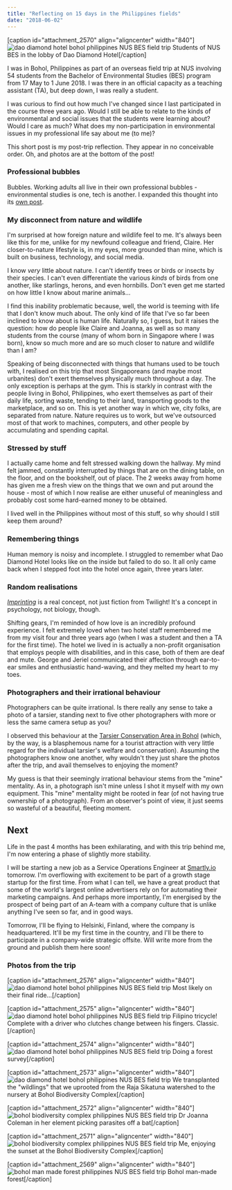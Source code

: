 ```yaml
---
title: "Reflecting on 15 days in the Philippines fields"
date: "2018-06-02"
---
```


\[caption id="attachment\_2570" align="aligncenter" width="840"\]![dao diamond hotel bohol philippines NUS BES field trip](images/IMG_20180523_074422_Fotor-1024x431.jpg) Students of NUS BES in the lobby of Dao Diamond Hotel\[/caption\]

I was in Bohol, Philippines as part of an overseas field trip at NUS involving 54 students from the Bachelor of Environmental Studies (BES) program from 17 May to 1 June 2018. I was there in an official capacity as a teaching assistant (TA), but deep down, I was really a student.

I was curious to find out how much I've changed since I last participated in the course three years ago. Would I still be able to relate to the kinds of environmental and social issues that the students were learning about? Would I care as much? What does my non-participation in environmental issues in my professional life say about me (to me)?

This short post is my post-trip reflection. They appear in no conceivable order. Oh, and photos are at the bottom of the post!

### Professional bubbles

Bubbles. Working adults all live in their own professional bubbles - environmental studies is one, tech is another. I expanded this thought into its [own post](https://www.nickang.com/professional-echo-chamber/).

### My disconnect from nature and wildlife

I'm surprised at how foreign nature and wildlife feel to me. It's always been like this for me, unlike for my newfound colleague and friend, Claire. Her closer-to-nature lifestyle is, in my eyes, more grounded than mine, which is built on business, technology, and social media.

I know _very_ little about nature. I can't identify trees or birds or insects by their species. I can't even differentiate the various _kinds_ of birds from one another, like starlings, herons, and even hornbills. Don't even get me started on how little I know about marine animals...

I find this inability problematic because, well, the world is teeming with life that I don't know much about. The only kind of life that I've so far been inclined to know about is human life. Naturally so, I guess, but it raises the question: how do people like Claire and Joanna, as well as so many students from the course (many of whom born in Singapore where I was born), know so much more and are so much closer to nature and wildlife than I am?

Speaking of being disconnected with things that humans used to be touch with, I realised on this trip that most Singaporeans (and maybe most urbanites) don't exert themselves physically much throughout a day. The only exception is perhaps at the gym. This is starkly in contrast with the people living in Bohol, Philippines, who exert themselves as part of their daily life, sorting waste, tending to their land, transporting goods to the marketplace, and so on. This is yet another way in which we, city folks, are separated from nature. Nature requires us to work, but we've outsourced most of that work to machines, computers, and other people by accumulating and spending capital.

### Stressed by stuff

I actually came home and felt stressed walking down the hallway. My mind felt jammed, constantly interrupted by things that are on the dining table, on the floor, and on the bookshelf, out of place. The 2 weeks away from home has given me a fresh view on the things that we own and put around the house - most of which I now realise are either unuseful of meaningless and probably cost some hard-earned money to be obtained.

I lived well in the Philippines without most of this stuff, so why should I still keep them around?

### Remembering things

Human memory is noisy and incomplete. I struggled to remember what Dao Diamond Hotel looks like on the inside but failed to do so. It all only came back when I stepped foot into the hotel once again, three years later.

### Random realisations

[_Imprinting_](https://en.wikipedia.org/wiki/Imprinting_(psychology)) is a real concept, not just fiction from Twilight! It's a concept in psychology, not biology, though.

Shifting gears, I'm reminded of how love is an incredibly profound experience. I felt extremely loved when two hotel staff remembered me from my visit four and three years ago (when I was a student and then a TA for the first time). The hotel we lived in is actually a non-profit organisation that employs people with disabilities, and in this case, both of them are deaf and mute. George and Jeriel communicated their affection through ear-to-ear smiles and enthusiastic hand-waving, and they melted my heart to my toes.

### Photographers and their irrational behaviour

Photographers can be quite irrational. Is there really any sense to take a photo of a tarsier, standing next to five other photographers with more or less the same camera setup as you?

I observed this behaviour at the [Tarsier Conservation Area in Bohol](https://www.tripadvisor.com.sg/ShowUserReviews-g1082590-d3833436-r546823931-Tarsier_Conservation_Area-Loboc_Bohol_Island_Bohol_Province_Visayas.html) (which, by the way, is a blasphemous name for a tourist attraction with very little regard for the individual tarsier's welfare and conservation). Assuming the photographers know one another, why wouldn't they just share the photos after the trip, and avail themselves to enjoying the moment?

My guess is that their seemingly irrational behaviour stems from the "mine" mentality. As in, a photograph isn't mine unless I shot it myself with my own equipment. This "mine" mentality might be rooted in fear (of not having true ownership of a photograph). From an observer's point of view, it just seems so wasteful of a beautiful, fleeting moment.

## Next

Life in the past 4 months has been exhilarating, and with this trip behind me, I'm now entering a phase of slightly more stability.

I will be starting a new job as a Service Operations Engineer at [Smartly.io](https://www.smartly.io/) tomorrow. I'm overflowing with excitement to be part of a growth stage startup for the first time. From what I can tell, we have a great product that some of the world's largest online advertisers rely on for automating their marketing campaigns. And perhaps more importantly, I'm energised by the prospect of being part of an A-team with a company culture that is unlike anything I've seen so far, and in good ways.

Tomorrow, I'll be flying to Helsinki, Finland, where the company is headquartered. It'll be my first time in the country, and I'll be there to participate in a company-wide strategic offsite. Will write more from the ground and publish them here soon!

### Photos from the trip

\[caption id="attachment\_2576" align="aligncenter" width="840"\]![dao diamond hotel bohol philippines NUS BES field trip](images/IMG_20180601_122158-1024x768.jpg) Most likely on their final ride...\[/caption\]

\[caption id="attachment\_2575" align="aligncenter" width="840"\]![dao diamond hotel bohol philippines NUS BES field trip](images/IMG_20180531_140108-1024x768.jpg) Filipino tricycle! Complete with a driver who clutches change between his fingers. Classic.\[/caption\]

\[caption id="attachment\_2574" align="aligncenter" width="840"\]![dao diamond hotel bohol philippines NUS BES field trip](images/IMG_20180525_151201-1024x768.jpg) Doing a forest survey\[/caption\]

\[caption id="attachment\_2573" align="aligncenter" width="840"\]![dao diamond hotel bohol philippines NUS BES field trip](images/IMG_20180525_121116-1024x768.jpg) We transplanted the "wildlings" that we uprooted from the Raja Sikatuna watershed to the nursery at Bohol Biodiversity Complex\[/caption\]

\[caption id="attachment\_2572" align="aligncenter" width="840"\]![bohol biodiversity complex philippines NUS BES field trip](images/IMG_20180524_202905-1024x768.jpg) Dr Joanna Coleman in her element picking parasites off a bat\[/caption\]

\[caption id="attachment\_2571" align="aligncenter" width="840"\]![bohol biodiversity complex philippines NUS BES field trip](images/IMG_20180524_181153-1024x768.jpg) Me, enjoying the sunset at the Bohol Biodiversity Complex\[/caption\]

\[caption id="attachment\_2569" align="aligncenter" width="840"\]![bohol man made forest philippines NUS BES field trip](images/IMG_20180522_162341-1024x768.jpg) Bohol man-made forest\[/caption\]
